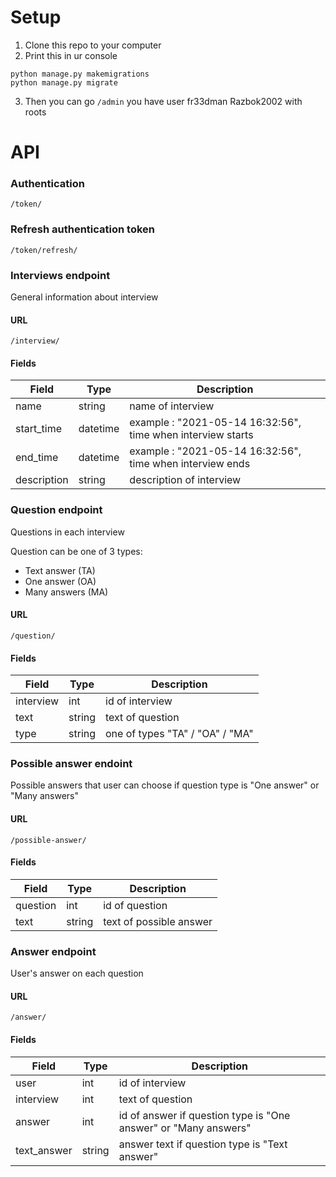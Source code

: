 # Setup
1. Clone this repo to your computer
2. Print this in ur console
```
python manage.py makemigrations
python manage.py migrate
```
3. Then you can go ``/admin``
you have user fr33dman Razbok2002 with roots
# API

### Authentication
``/token/``

### Refresh authentication token
``/token/refresh/``

### Interviews endpoint
General information about interview

#### URL
``/interview/``

#### Fields
|Field          |Type      | Description                                                                                |
|---------------|----------|--------------------------------------------------------------------------------------------|
|name           | string   | name of interview                                                                          |
|start_time     | datetime | example : "2021-05-14 16:32:56", time when interview starts                                |
|end_time       | datetime | example : "2021-05-14 16:32:56", time when interview ends                                  |
|description    | string   | description of interview                                                                   |

### Question endpoint
Questions in each interview

Question can be one of 3 types:
- Text answer (TA)
- One answer (OA)
- Many answers (MA)

#### URL
``/question/``

#### Fields
|Field          |Type      | Description                                                                                |
|---------------|----------|--------------------------------------------------------------------------------------------|
|interview      | int      | id of interview                                                                            |
|text           | string   | text of question                                                                           |
|type           | string   | one of types "TA" / "OA" / "MA"                                                            |

### Possible answer endoint
Possible answers that user can choose if question type is "One answer" or "Many answers"

#### URL
``/possible-answer/``

#### Fields
|Field          |Type      | Description                                                                                |
|---------------|----------|--------------------------------------------------------------------------------------------|
|question       | int      | id of question                                                                             |
|text           | string   | text of possible answer                                                                    |

### Answer endpoint
User's answer on each question

#### URL
``/answer/``

#### Fields
|Field          |Type      | Description                                                                                |
|---------------|----------|--------------------------------------------------------------------------------------------|
|user           | int      | id of interview                                                                            |
|interview      | int      | text of question                                                                           |
|answer         | int      | id of answer if question type is "One answer" or "Many answers"                            |
|text_answer    | string   | answer text if question type is "Text answer"                                              |
